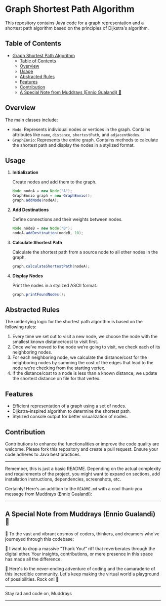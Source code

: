 # Graph Shortest Path Algorithm

This repository contains Java code for a graph representation and a shortest path algorithm based on the principles of Dijkstra's algorithm.

## Table of Contents
- [Graph Shortest Path Algorithm](#graph-shortest-path-algorithm)
  - [Table of Contents](#table-of-contents)
  - [Overview](#overview)
  - [Usage](#usage)
  - [Abstracted Rules](#abstracted-rules)
  - [Features](#features)
  - [Contribution](#contribution)
  - [A Special Note from Muddrays (Ennio Gualandi) 🚀](#a-special-note-from-muddrays-ennio-gualandi-)

## Overview

The main classes include:
- `Node`: Represents individual nodes or vertices in the graph. Contains attributes like `name`, `distance`, `shortestPath`, and `adjacentNodes`.
- `GraphEnnio`: Represents the entire graph. Contains methods to calculate the shortest path and display the nodes in a stylized format.

## Usage

1. **Initialization**
   
   Create nodes and add them to the graph.
   ```java
   Node nodeA = new Node("A");
   GraphEnnio graph = new GraphEnnio();
   graph.addNode(nodeA);
   ```

2. **Add Destinations**

   Define connections and their weights between nodes.
   ```java
   Node nodeB = new Node("B");
   nodeA.addDestination(nodeB, 10);
   ```

3. **Calculate Shortest Path**

   Calculate the shortest path from a source node to all other nodes in the graph.
   ```java
   graph.calculateShortestPath(nodeA);
   ```

4. **Display Nodes**

   Print the nodes in a stylized ASCII format.
   ```java
   graph.printFoundNodes();
   ```

## Abstracted Rules

The underlying logic for the shortest path algorithm is based on the following rules:

1. Every time we set out to visit a new node, we choose the node with the smallest known distance/cost to visit first.
2. Once we’ve moved to the node we’re going to visit, we check each of its neighboring nodes.
3. For each neighboring node, we calculate the distance/cost for the neighboring nodes by summing the cost of the edges that lead to the node we’re checking from the starting vertex.
4. If the distance/cost to a node is less than a known distance, we update the shortest distance on file for that vertex.

## Features

- Efficient representation of a graph using a set of nodes.
- Dijkstra-inspired algorithm to determine the shortest path.
- Stylized console output for better visualization of nodes.

## Contribution

Contributions to enhance the functionalities or improve the code quality are welcome. Please fork this repository and create a pull request. Ensure your code adheres to Java best practices.

---

Remember, this is just a basic README. Depending on the actual complexity and requirements of the project, you might want to expand on sections, add installation instructions, dependencies, screenshots, etc.

Certainly! Here's an addition to the `README.md` with a cool thank-you message from Muddrays (Ennio Gualandi):

---

## A Special Note from Muddrays (Ennio Gualandi) 🚀

🌌 To the vast and vibrant cosmos of coders, thinkers, and dreamers who've journeyed through this codebase:

🎸 I want to drop a massive "Thank You!" riff that reverberates through the digital ether. Your insights, contributions, or mere presence in this space has made all the difference.

🎉 Here's to the never-ending adventure of coding and the camaraderie of this incredible community. Let's keep making the virtual world a playground of possibilities. Rock on! 🤘

---

Stay rad and code on,
Muddrays

---